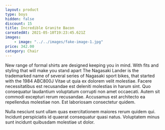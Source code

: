 ```yaml
---
layout: product
type: boys
hidden: false
discount: 15
title: Incredible Granite Bacon
careatedAt: 2021-05-10T19:23:45.621Z
images:
    - image: "../../images/fake-image-1.jpg"
price: 342.00
category: Chair
---
```

New range of formal shirts are designed keeping you in mind. With fits and styling that will make you stand apart
The Nagasaki Lander is the trademarked name of several series of Nagasaki sport bikes, that started with the 1984 ABC800J
Vitae ut quia ex dolorem velit molestiae. Facere necessitatibus est recusandae est deleniti molestias in harum sint. Quo consequatur laudantium voluptatum corrupti non amet occaecati. Autem sit commodi excepturi rerum recusandae. Accusamus est architecto ea repellendus molestiae non. Est laboriosam consectetur quidem.
 Nulla nesciunt sunt ullam quas exercitationem maiores rerum quidem qui. Incidunt perspiciatis id quaerat consequatur quasi natus. Voluptatem minus sunt incidunt quibusdam molestiae ut dolor.
